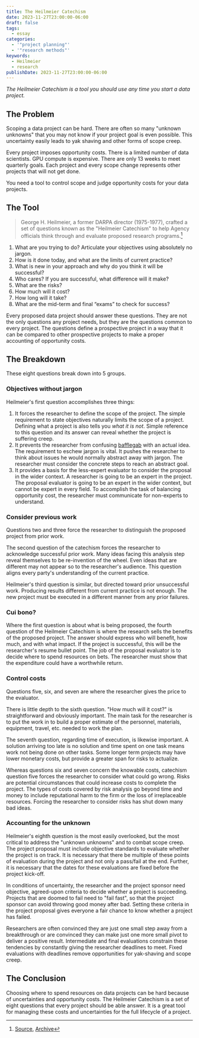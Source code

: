 ```yaml
---
title: The Heilmeier Catechism
date: 2023-11-27T23:00:00-06:00
draft: false
tags:
  - essay
categories:
  - '"project planning"'
  - '"research methods"'
keywords:
  - Heilmeier
  - research
publishDate: 2023-11-27T23:00:00-06:00
---
```

*The Heilmeier Catechism is a tool you should use any time you start a data project.*

## The Problem

Scoping a data project can be hard. There are often so many "unknown unknowns" that you may not know if your project goal is even possible. This uncertainty easily leads to yak shaving and other forms of scope creep.

Every project imposes opportunity costs. There is a limited number of data scientists. GPU compute is expensive. There are only 13 weeks to meet quarterly goals. Each project and every scope change represents other projects that will not get done.

You need a tool to control scope and judge opportunity costs for your data projects.

## The Tool

> George H. Heilmeier, a former DARPA director (1975-1977), crafted a set of questions known as the "Heilmeier Catechism" to help Agency officials think through and evaluate proposed research programs.[^1]

1. What are you trying to do? Articulate your objectives using absolutely no jargon.
2. How is it done today, and what are the limits of current practice?
3. What is new in your approach and why do you think it will be successful?
4. Who cares? If you are successful, what difference will it make?
5. What are the risks?
6. How much will it cost?
7. How long will it take?
8. What are the mid-term and final “exams” to check for success?

Every proposed data project should answer these questions. They are not the only questions any project needs, but they are the questions common to every project. The questions define a prospective project in a way that it can be compared to other prospective projects to make a proper accounting of opportunity costs.

## The Breakdown

These eight questions break down into 5 groups.

### Objectives without jargon

Heilmeier's first question accomplishes three things:

1. It forces the researcher to define the scope of the project. The simple requirement to state objectives naturally limits the scope of a project. Defining what a project is also tells you *what it is not*. Simple reference to this question and its answer can reveal whether the project is suffering creep.
2. It prevents the researcher from confusing [bafflegab](https://en.wiktionary.org/wiki/bafflegab) with an actual idea. The requirement to eschew jargon is vital. It pushes the researcher to think about issues he would normally abstract away with jargon. The researcher must consider the concrete steps to reach an abstract goal.
3. It provides a basis for the less-expert evaluator to consider the proposal in the wider context. A researcher is going to be an expert in the project. The proposal evaluator is going to be an expert in the wider context, but cannot be expert in every field. To accomplish the task of balancing opportunity cost, the researcher must communicate for non-experts to understand.

### Consider previous work

Questions two and three force the researcher to distinguish the proposed project from prior work.

The second question of the catechism forces the researcher to acknowledge successful prior work. Many ideas facing this analysis step reveal themselves to be re-invention of the wheel. Even ideas that are different may not appear so to the researcher's audience. This question aligns every party's understanding of the current practice.

Heilmeier's third question is similar, but directed toward prior unsuccessful work. Producing results different from current practice is not enough. The new project must be executed in a different manner from any prior failures.

### Cui bono?

Where the first question is about what is being proposed, the fourth question of the Heilmeier Catechism is where the research sells the benefits of the proposed project. The answer should express who will benefit, how much, and with what impact. If the project is successful, this will be the researcher's resume bullet point. The job of the proposal evaluator is to decide where to spend resources on bets. The researcher must show that the expenditure could have a worthwhile return.

### Control costs

Questions five, six, and seven are where the researcher gives the price to the evaluator.

There is little depth to the sixth question. "How much will it cost?" is straightforward and obviously important. The main task for the researcher is to put the work in to build a proper estimate of the personnel, materials, equipment, travel, etc. needed to work the plan.

The seventh question, regarding time of execution, is likewise important. A solution arriving too late is no solution and time spent on one task means work not being done on other tasks. Some longer term projects may have lower monetary costs, but provide a greater span for risks to actualize.

Whereas questions six and seven concern the knowable costs, catechism question five forces the researcher to consider what could go wrong. Risks are potential circumstances that could increase costs to complete the project. The types of costs covered by risk analysis go beyond time and money to include reputational harm to the firm or the loss of irreplaceable resources. Forcing the researcher to consider risks has shut down many bad ideas.

### Accounting for the unknown

Heilmeier's eighth question is the most easily overlooked, but the most critical to address the "unknown unknowns" and to combat scope creep. The project proposal must include objective standards to evaluate whether the project is on track. It is necessary that there be multiple of these points of evaluation during the project and not only a pass/fail at the end. Further, it is necessary that the dates for these evaluations are fixed before the project kick-off.

In conditions of uncertainty, the researcher and the project sponsor need objective, agreed-upon criteria to decide whether a project is succeeding. Projects that are doomed to fail need to "fail fast", so that the project sponsor can avoid throwing good money after bad. Setting these criteria in the project proposal gives everyone a fair chance to know whether a project has failed. 

Researchers are often convinced they are just one small step away from a breakthrough or are convinced they can make just one more small pivot to deliver a positive result. Intermediate and final evaluations constrain these tendencies by constantly giving the researcher deadlines to meet. Fixed evaluations with deadlines remove opportunities for yak-shaving and scope creep.

## The Conclusion

Choosing where to spend resources on data projects can be hard because of uncertainties and opportunity costs. The Heilmeier Catechism is a set of eight questions that every project should be able answer. It is a  great tool for managing these costs and uncertainties for the full lifecycle of a project. 

[^1]: [Source](https://www.darpa.mil/work-with-us/heilmeier-catechism), [Archive](https://archive.is/Mv4jh)
